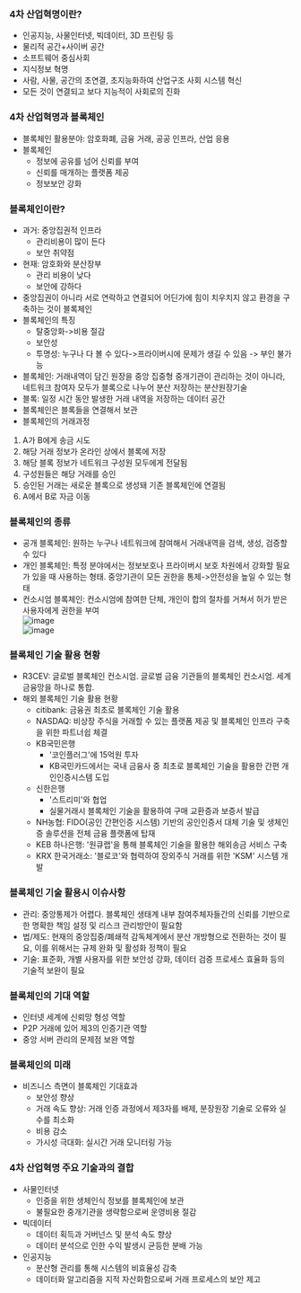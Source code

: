 ### 4차 산업혁명이란?
- 인공지능, 사물인터넷, 빅데이터, 3D 프린팅 등
- 물리적 공간+사이버 공간
- 소프트웨어 중심사회
- 지식정보 혁명
- 사람, 사물, 공간의 초연결, 초지능화하여 산업구조 사회 시스템 혁신
- 모든 것이 연결되고 보다 지능적이 사회로의 진화

### 4차 산업혁명과 블록체인
- 블록체인 활용분야: 암호화폐, 금융 거래, 공공 인프라, 산업 응용
- 블록체인
  + 정보에 공유를 넘어 신뢰를 부여
  + 신뢰를 매개하는 플랫폼 제공
  + 정보보안 강화

### 블록체인이란?
- 과거: 중앙집권적 인프라
  + 관리비용이 많이 든다
  + 보안 취약점
- 현재: 암호화와 분산장부
  + 관리 비용이 낮다
  + 보안에 강하다
- 중앙집권이 아니라 서로 연락하고 연결되어 어딘가에 힘이 치우치지 않고 환경을 구축하는 것이 블록체인
- 블록체인의 특징
  + 탈중앙화->비용 절감
  + 보안성
  + 투명성: 누구나 다 볼 수 있다->프라이버시에 문제가 생길 수 있음
    -> 부인 불가능
- 블록체인: 거래내역이 담긴 원장을 중앙 집중형 중개기관이 관리하는 것이 아니라, 네트워크 참여자 모두가 블록으로 나누어 분산 저장하는 분산원장기술
- 블록: 일정 시간 동안 발생한 거래 내역을 저장하는 데이터 공간
- 블록체인은 블록들을 연결해서 보관
- 블록체인의 거래과정
1. A가 B에게 송금 시도
2. 해당 거래 정보가 온라인 상에서 블록에 저장
3. 해당 블록 정보가 네트워크 구성원 모두에게 전달됨
4. 구성원들은 해당 거래를 승인
5. 승인된 거래는 새로운 블록으로 생성돼 기존 블록체인에 연결됨
6. A에서 B로 자금 이동

### 블록체인의 종류
- 공개 블록체인: 원하는 누구나 네트워크에 참여해서 거래내역을 검색, 생성, 검증할 수 있다
- 개인 블록체인: 특정 분야에서는 정보보호나 프라이버시 보호 차원에서 강화할 필요가 있을 때 사용하는 형태. 중앙기관이 모든 권한을 통제->안전성을 높일 수 있는 형태
- 컨소시엄 블록체인: 컨소시엄에 참여한 단체, 개인이 합의 절차를 거쳐서 허가 받은 사용자에게 권한을 부여   
![image](https://user-images.githubusercontent.com/28378553/126027787-77a2b044-eafe-46c5-91b5-e0a382a1540c.png)   
![image](https://user-images.githubusercontent.com/28378553/126027803-f2e9aef5-f766-4bcc-8cfd-35b9117d813f.png)   

### 블록체인 기술 활용 현황
- R3CEV: 글로벌 블록체인 컨소시엄. 글로벌 금융 기관들의 블록체인 컨소시엄. 세계 금융망을 하나로 통합.
- 해외 블록체인 기술 활용 현황
  + citibank: 금융권 최초로 블록체인 기술 활용
  + NASDAQ: 비상장 주식을 거래할 수 있는 플랫폼 제공 및 블록체인 인프라 구축을 위한 파트너쉽 체결
  + KB국민은행
    - '코인플러그'에 15억원 투자
    - KB국민카드에서는 국내 금융사 중 최초로 블록체인 기술을 활용한 간편 개인인증시스템 도입
  + 신한은행
    - '스트리미'와 협업
    - 실물거래시 블록체인 기술을 활용하여 구매 교환증과 보증서 발급
  + NH농협: FIDO(공인 간편인증 시스템) 기반의 공인인증서 대체 기술 및 생체인증 솔루션을 전체 금융 플랫폼에 탑재
  + KEB 하나은행: '원큐랩'을 통해 블록체인 기술을 활용한 해외송금 서비스 구축
  + KRX 한국거래소: '블로코'와 협력하여 장외주식 거래를 위한 'KSM' 시스템 개발

### 블록체인 기술 활용시 이슈사항
- 관리: 중앙통제가 어렵다. 블록체인 생태계 내부 참여주체자들간의 신뢰를 기반으로 한 명확한 책임 설정 및 리스크 관리방안이 필요함
- 법/제도: 현재의 중앙집중/폐쇄적 감독체계에서 분산 개방형으로 전환하는 것이 필요, 이를 위해서는 규제 완화 및 활성화 정책이 필요
- 기술: 표준화, 개별 사용자를 위한 보안성 강화, 데이터 검증 프로세스 효율화 등의 기술적 보완이 필요

### 블록체인의 기대 역할
- 인터넷 세계에 신뢰망 형성 역할
- P2P 거래에 있어 제3의 인증기관 역할
- 중앙 서버 관리의 문제점 보완 역할

### 블록체인의 미래
- 비즈니스 측면이 블록체인 기대효과
  + 보안성 향상
  + 거래 속도 향상: 거래 인증 과정에서 제3자를 배제, 분장원장 기술로 오류와 실수를 최소화
  + 비용 감소
  + 가시성 극대화: 실시간 거래 모니터링 가능

### 4차 산업혁명 주요 기술과의 결합
- 사물인터넷
  + 인증을 위한 생체인식 정보를 블록체인에 보관
  + 불필요한 중개기관을 생략함으로써 운영비용 절감
- 빅데이터
  + 데이터 획득과 거버넌스 및 분석 속도 향상
  + 데이터 분석으로 인한 수익 발생시 균등한 분배 가능
- 인공지능
  + 분산형 관리를 통해 시스템의 비효율성 감축
  + 데이터화 알고리즘을 지적 자산화함으로써 거래 프로세스의 보안 제고 

